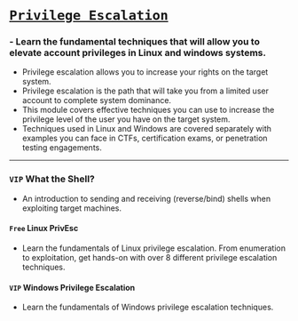 # [`Privilege Escalation`](https://tryhackme.com/module/privilege-escalation)
### - Learn the fundamental techniques that will allow you to elevate account privileges in Linux and windows systems.
- Privilege escalation allows you to increase your rights on the target system. 
- Privilege escalation is the path that will take you from a limited user account to complete system dominance. 
- This module covers effective techniques you can use to increase the privilege level of the user you have on the target system. 
- Techniques used in Linux and Windows are covered separately with examples you can face in CTFs, certification exams, or penetration testing engagements.

---

### `VIP` What the Shell?
- An introduction to sending and receiving (reverse/bind) shells when exploiting target machines.

#### `Free` Linux PrivEsc
- Learn the fundamentals of Linux privilege escalation. From enumeration to exploitation, get hands-on with over 8 different privilege escalation techniques.

#### `VIP` Windows Privilege Escalation
- Learn the fundamentals of Windows privilege escalation techniques.
